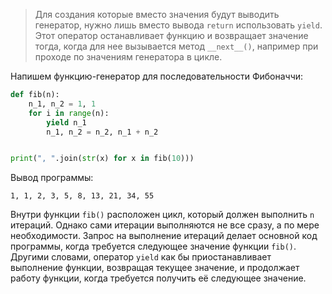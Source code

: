 >Для создания которые вместо значения будут выводить генератор, нужно лишь вместо вывода `return` использовать `yield`. Этот оператор останавливает функцию и возвращает значение тогда, когда для нее вызывается метод `__next__()`, например при проходе по значениям генератора в цикле.

Напишем функцию-генератор для последовательности Фибоначчи:

```python
def fib(n):
    n_1, n_2 = 1, 1
    for i in range(n):
        yield n_1
        n_1, n_2 = n_2, n_1 + n_2


print(", ".join(str(x) for x in fib(10)))
```

Вывод программы:

```
1, 1, 2, 3, 5, 8, 13, 21, 34, 55
```
Внутри функции `fib()` расположен цикл, который должен выполнить `n` итераций. Однако сами итерации выполняются не все сразу, а по мере необходимости. Запрос на выполнение итераций делает основной код программы, когда требуется следующее значение функции `fib()`. Другими словами, оператор `yield` как бы приостанавливает выполнение функции, возвращая текущее значение, и продолжает работу функции, когда требуется получить её следующее значение.